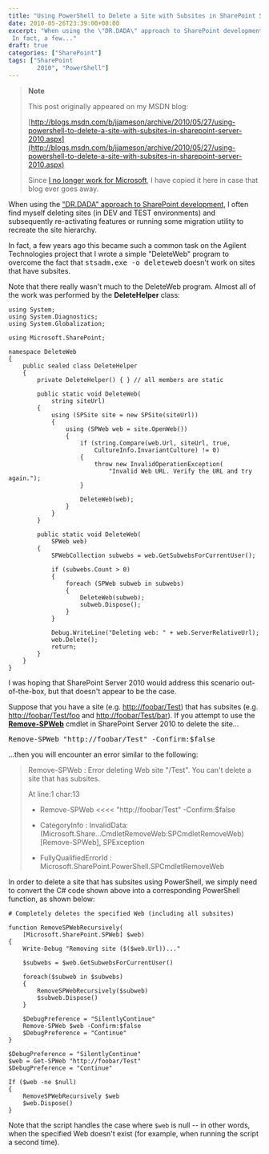 ```yaml
---
title: "Using PowerShell to Delete a Site with Subsites in SharePoint Server 2010"
date: 2010-05-26T23:39:00+08:00
excerpt: "When using the \"DR.DADA\" approach to SharePoint development , I often find myself deleting sites (in DEV and TEST environments) and subsequently re-activating features or running some migration utility to recreate the site hierarchy. 
 In fact, a few..."
draft: true
categories: ["SharePoint"]
tags: ["SharePoint 
		2010", "PowerShell"]
---
```


> **Note**
> 
> 
> 	This post originally appeared on my MSDN blog:  
>   
> 
> 
> [http://blogs.msdn.com/b/jjameson/archive/2010/05/27/using-powershell-to-delete-a-site-with-subsites-in-sharepoint-server-2010.aspx](http://blogs.msdn.com/b/jjameson/archive/2010/05/27/using-powershell-to-delete-a-site-with-subsites-in-sharepoint-server-2010.aspx)
> 
> 
> Since
> 	[I no longer work for Microsoft](/blog/jjameson/2011/09/02/last-day-with-microsoft), I have copied it here in case that blog 
> 	ever goes away.


When using the ["DR.DADA" approach to SharePoint development](/blog/jjameson/2009/03/31/introducing-the-dr-dada-approach-to-sharepoint-development), I often find myself deleting sites  (in DEV and TEST environments) and subsequently re-activating features or running  some migration utility to recreate the site hierarchy.

In fact, a few years ago this became such a common task on the Agilent Technologies  project that I wrote a simple "DeleteWeb" program to overcome the fact that <samp>stsadm.exe -o deleteweb</samp> doesn't work on sites that have subsites.

Note that there really wasn't much to the DeleteWeb program. Almost all of the  work was performed by the **DeleteHelper** class:



    using System;
    using System.Diagnostics;
    using System.Globalization;
    
    using Microsoft.SharePoint;
    
    namespace DeleteWeb
    {
        public sealed class DeleteHelper
        {
            private DeleteHelper() { } // all members are static
    
            public static void DeleteWeb(
                string siteUrl)
            {
                using (SPSite site = new SPSite(siteUrl))
                {
                    using (SPWeb web = site.OpenWeb())
                    {
                        if (string.Compare(web.Url, siteUrl, true,
                            CultureInfo.InvariantCulture) != 0)
                        {
                            throw new InvalidOperationException(
                                "Invalid Web URL. Verify the URL and try again.");
                        }
    
                        DeleteWeb(web);
                    }
                }
            }
    
            public static void DeleteWeb(
                SPWeb web)
            {
                SPWebCollection subwebs = web.GetSubwebsForCurrentUser();
    
                if (subwebs.Count > 0)
                {
                    foreach (SPWeb subweb in subwebs)
                    {
                        DeleteWeb(subweb);
                        subweb.Dispose();
                    }
                }
    
                Debug.WriteLine("Deleting web: " + web.ServerRelativeUrl);
                web.Delete();
                return;
            }
        }
    }



I was hoping that SharePoint Server 2010 would address this scenario out-of-the-box,  but that doesn't appear to be the case.

Suppose that you have a site (e.g. [http://foobar/Test](http://foobar/Test))  that has subsites (e.g. [http://foobar/Test/foo](http://foobar/Test/foo)  and [http://foobar/Test/bar](http://foobar/Test/bar)). If you attempt  to use the **[Remove-SPWeb](http://technet.microsoft.com/en-us/library/ff607890.aspx)**  cmdlet in SharePoint Server 2010 to delete the site...

<kbd>Remove-SPWeb "http://foobar/Test" -Confirm:$false</kbd>

...then you will encounter an error similar to the following:


> Remove-SPWeb : Error deleting Web site "/Test". You can't delete a site that 
> has subsites.  
> 
> At line:1 char:13  
> 
> + Remove-SPWeb &lt;&lt;&lt;&lt; "http://foobar/Test" -Confirm:$false  
> 
> + CategoryInfo : InvalidData: (Microsoft.Share...CmdletRemoveWeb:SPCmdletRemoveWeb) 
> [Remove-SPWeb], SPException  
> 
> + FullyQualifiedErrorId : Microsoft.SharePoint.PowerShell.SPCmdletRemoveWeb


In order to delete a site that has subsites using PowerShell, we simply need  to convert the C# code shown above into a corresponding PowerShell function, as  shown below:



    # Completely deletes the specified Web (including all subsites)
    
    function RemoveSPWebRecursively(
        [Microsoft.SharePoint.SPWeb] $web)
    {
        Write-Debug "Removing site ($($web.Url))..."
        
        $subwebs = $web.GetSubwebsForCurrentUser()
        
        foreach($subweb in $subwebs)
        {
            RemoveSPWebRecursively($subweb)
            $subweb.Dispose()
        }
        
        $DebugPreference = "SilentlyContinue"
        Remove-SPWeb $web -Confirm:$false
        $DebugPreference = "Continue"
    }
    
    $DebugPreference = "SilentlyContinue"
    $web = Get-SPWeb "http://foobar/Test"
    $DebugPreference = "Continue"
    
    If ($web -ne $null)
    {
        RemoveSPWebRecursively $web
        $web.Dispose()
    }



Note that the script handles the case where `$web`  is null -- in other words, when the specified Web doesn't exist (for example, when  running the script a second time).

